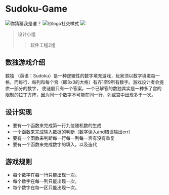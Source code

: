 # Sudoku-Game
![你猜猜我是谁？](https://img.shields.io/steam/size/100.svg)
![带logo社交样式](https://img.shields.io/badge/GitHub-10k+-yellow.svg?style=social&logo=github)
[![](https://travis-ci.org/Alamofire/Alamofire.svg?branch=master)](https://travis-ci.org/Alamofire/Alamofire)
>设计小组   
>>软件工程2组
## 数独游戏介绍 
数独 （英语：Sudoku）是一种逻辑性的数字填充游戏，玩家须以数字填进每一格，而每行、每列和每个宫（即3x3的大格）有齐1至9所有数字。游戏设计者会提供一部分的数字，
使谜题只有一个答案。一个已解答的数独其实是一种多了宫的限制的拉丁方阵，因为同一个数字不可能在同一行、列或宫中出现多于一次。  
## 设计实现
* 要有一个函数来完成第一行九位随机数的生成    
* 一个函数来完成输入数据的判断（数字读入and错误输出err）   
* 要有一个函数来判断每一行每一列每一宫有没有重复   
* 要有一个函数来完成数字的填入，以及迭代   
## 游戏规则
* 每个数字在每一行只能出现一次。  
* 每个数字在每一列只能出现一次。
* 每个数字在每一区只能出现一次。

